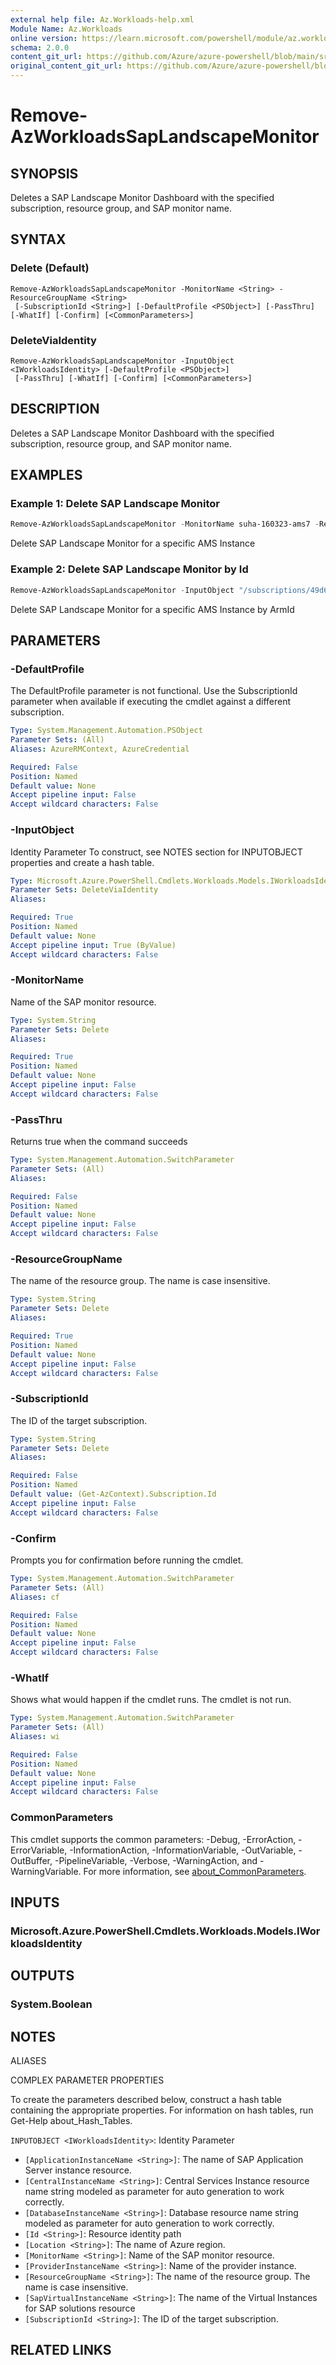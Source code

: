 ```yaml
---
external help file: Az.Workloads-help.xml
Module Name: Az.Workloads
online version: https://learn.microsoft.com/powershell/module/az.workloads/remove-azworkloadssaplandscapemonitor
schema: 2.0.0
content_git_url: https://github.com/Azure/azure-powershell/blob/main/src/Workloads/Workloads/help/Remove-AzWorkloadsSapLandscapeMonitor.md
original_content_git_url: https://github.com/Azure/azure-powershell/blob/main/src/Workloads/Workloads/help/Remove-AzWorkloadsSapLandscapeMonitor.md
---
```


# Remove-AzWorkloadsSapLandscapeMonitor

## SYNOPSIS
Deletes a SAP Landscape Monitor Dashboard with the specified subscription, resource group, and SAP monitor name.

## SYNTAX

### Delete (Default)
```
Remove-AzWorkloadsSapLandscapeMonitor -MonitorName <String> -ResourceGroupName <String>
 [-SubscriptionId <String>] [-DefaultProfile <PSObject>] [-PassThru] [-WhatIf] [-Confirm] [<CommonParameters>]
```

### DeleteViaIdentity
```
Remove-AzWorkloadsSapLandscapeMonitor -InputObject <IWorkloadsIdentity> [-DefaultProfile <PSObject>]
 [-PassThru] [-WhatIf] [-Confirm] [<CommonParameters>]
```

## DESCRIPTION
Deletes a SAP Landscape Monitor Dashboard with the specified subscription, resource group, and SAP monitor name.

## EXAMPLES

### Example 1: Delete SAP Landscape Monitor
```powershell
Remove-AzWorkloadsSapLandscapeMonitor -MonitorName suha-160323-ams7 -ResourceGroupName suha-0802-rg1 -SubscriptionId 49d64d54-e966-4c46-a868-1999802b762c
```

Delete SAP Landscape Monitor for a specific AMS Instance

### Example 2: Delete SAP Landscape Monitor by Id
```powershell
Remove-AzWorkloadsSapLandscapeMonitor -InputObject "/subscriptions/49d64d54-e966-4c46-a868-1999802b762c/resourceGroups/suha-0802-rg1/providers/Microsoft.Workloads/monitors/suha-0202-ams9/sapLandscapeMonitor/default"
```

Delete SAP Landscape Monitor for a specific AMS Instance by ArmId

## PARAMETERS

### -DefaultProfile
The DefaultProfile parameter is not functional.
Use the SubscriptionId parameter when available if executing the cmdlet against a different subscription.

```yaml
Type: System.Management.Automation.PSObject
Parameter Sets: (All)
Aliases: AzureRMContext, AzureCredential

Required: False
Position: Named
Default value: None
Accept pipeline input: False
Accept wildcard characters: False
```

### -InputObject
Identity Parameter
To construct, see NOTES section for INPUTOBJECT properties and create a hash table.

```yaml
Type: Microsoft.Azure.PowerShell.Cmdlets.Workloads.Models.IWorkloadsIdentity
Parameter Sets: DeleteViaIdentity
Aliases:

Required: True
Position: Named
Default value: None
Accept pipeline input: True (ByValue)
Accept wildcard characters: False
```

### -MonitorName
Name of the SAP monitor resource.

```yaml
Type: System.String
Parameter Sets: Delete
Aliases:

Required: True
Position: Named
Default value: None
Accept pipeline input: False
Accept wildcard characters: False
```

### -PassThru
Returns true when the command succeeds

```yaml
Type: System.Management.Automation.SwitchParameter
Parameter Sets: (All)
Aliases:

Required: False
Position: Named
Default value: None
Accept pipeline input: False
Accept wildcard characters: False
```

### -ResourceGroupName
The name of the resource group.
The name is case insensitive.

```yaml
Type: System.String
Parameter Sets: Delete
Aliases:

Required: True
Position: Named
Default value: None
Accept pipeline input: False
Accept wildcard characters: False
```

### -SubscriptionId
The ID of the target subscription.

```yaml
Type: System.String
Parameter Sets: Delete
Aliases:

Required: False
Position: Named
Default value: (Get-AzContext).Subscription.Id
Accept pipeline input: False
Accept wildcard characters: False
```

### -Confirm
Prompts you for confirmation before running the cmdlet.

```yaml
Type: System.Management.Automation.SwitchParameter
Parameter Sets: (All)
Aliases: cf

Required: False
Position: Named
Default value: None
Accept pipeline input: False
Accept wildcard characters: False
```

### -WhatIf
Shows what would happen if the cmdlet runs.
The cmdlet is not run.

```yaml
Type: System.Management.Automation.SwitchParameter
Parameter Sets: (All)
Aliases: wi

Required: False
Position: Named
Default value: None
Accept pipeline input: False
Accept wildcard characters: False
```

### CommonParameters
This cmdlet supports the common parameters: -Debug, -ErrorAction, -ErrorVariable, -InformationAction, -InformationVariable, -OutVariable, -OutBuffer, -PipelineVariable, -Verbose, -WarningAction, and -WarningVariable. For more information, see [about_CommonParameters](http://go.microsoft.com/fwlink/?LinkID=113216).

## INPUTS

### Microsoft.Azure.PowerShell.Cmdlets.Workloads.Models.IWorkloadsIdentity

## OUTPUTS

### System.Boolean

## NOTES

ALIASES

COMPLEX PARAMETER PROPERTIES

To create the parameters described below, construct a hash table containing the appropriate properties. For information on hash tables, run Get-Help about_Hash_Tables.


`INPUTOBJECT <IWorkloadsIdentity>`: Identity Parameter
  - `[ApplicationInstanceName <String>]`: The name of SAP Application Server instance resource.
  - `[CentralInstanceName <String>]`: Central Services Instance resource name string modeled as parameter for auto generation to work correctly.
  - `[DatabaseInstanceName <String>]`: Database resource name string modeled as parameter for auto generation to work correctly.
  - `[Id <String>]`: Resource identity path
  - `[Location <String>]`: The name of Azure region.
  - `[MonitorName <String>]`: Name of the SAP monitor resource.
  - `[ProviderInstanceName <String>]`: Name of the provider instance.
  - `[ResourceGroupName <String>]`: The name of the resource group. The name is case insensitive.
  - `[SapVirtualInstanceName <String>]`: The name of the Virtual Instances for SAP solutions resource
  - `[SubscriptionId <String>]`: The ID of the target subscription.

## RELATED LINKS
